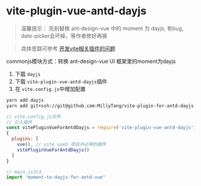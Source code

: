 # vite-plugin-vue-antd-dayjs

> 温馨提示： 先别替换 ant-design-vue 中的 moment 为 dayjs, 有bug, date-picker会坏掉，等作者修好再换

> 具体思路可参考 [开发vite相关插件的问题](https://millytang.github.io/2021/04/15/using-es6-in-node-when-write-plugin/)

commonjs模块方式：转换 ant-design-vue UI 框架里的moment为dayjs

1. 下载 `dayjs`
2. 下载 `vite-plugin-vue-antd-dayjs`插件
3. 在 `vite.config.js`中增加配置

```bash
yarn add dayjs
yarn add git+ssh://git@github.com:MillyTang/vite-plugin-for-antd-dayjs.git --dev
```

```js
// vite.config.js文件
// 引入插件
const vitePluginVueForAntdDayjs = require('vite-plugin-vue-antd-dayjs')
{
  plugins: [
    vue(), // vite vue3 项目中必带的插件
    vitePluginVueForAntdDayjs()
  ]
}
```

```js
// main.js引入
import 'moment-to-dayjs-for-antd-vue'
```
